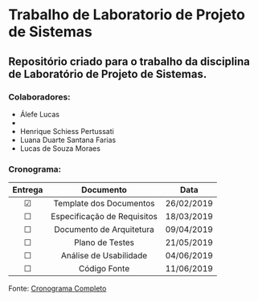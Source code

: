 # Trabalho de Laboratorio de Projeto de Sistemas #
## Repositório criado para o trabalho da disciplina de Laboratório de Projeto de Sistemas. ## 

### Colaboradores: 
* Álefe Lucas
* 
* Henrique Schiess Pertussati
* Luana Duarte Santana Farias
* Lucas de Souza Moraes

### Cronograma: 

| Entrega | Documento                   | Data       |
|:-------:|:---------------------------:|:----------:|
| &#9745; | Template dos Documentos     | 26/02/2019 |
| &#9744; | Especificação de Requisitos | 18/03/2019 |
| &#9744; | Documento de Arquitetura    | 09/04/2019 |
| &#9744; | Plano de Testes             | 21/05/2019 |
| &#9744; | Análise de Usabilidade      | 04/06/2019 |
| &#9744; | Código Fonte                | 11/06/2019 |

Fonte: [Cronograma Completo](https://github.com/vonmoraes/lps-projeto/blob/master/Documentos/cronograma_artefatos.md)

